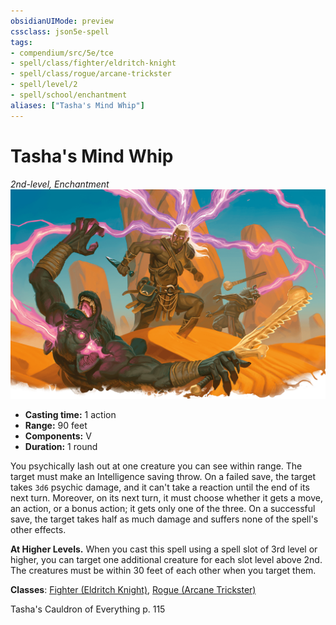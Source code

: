 ```yaml
---
obsidianUIMode: preview
cssclass: json5e-spell
tags:
- compendium/src/5e/tce
- spell/class/fighter/eldritch-knight
- spell/class/rogue/arcane-trickster
- spell/level/2
- spell/school/enchantment
aliases: ["Tasha's Mind Whip"]
---
```

# Tasha's Mind Whip
*2nd-level, Enchantment*  
![](../../assets/img/tashas-mind-whip.png)  

- **Casting time:** 1 action
- **Range:** 90 feet
- **Components:** V
- **Duration:** 1 round

You psychically lash out at one creature you can see within range. The target must make an Intelligence saving throw. On a failed save, the target takes `3d6` psychic damage, and it can't take a reaction until the end of its next turn. Moreover, on its next turn, it must choose whether it gets a move, an action, or a bonus action; it gets only one of the three. On a successful save, the target takes half as much damage and suffers none of the spell's other effects.

**At Higher Levels.** When you cast this spell using a spell slot of 3rd level or higher, you can target one additional creature for each slot level above 2nd. The creatures must be within 30 feet of each other when you target them.

**Classes**: [Fighter (Eldritch Knight)](../classes/fighter-eldritch-knight.md#), [Rogue (Arcane Trickster)](../classes/rogue-arcane-trickster.md#)

Tasha's Cauldron of Everything p. 115